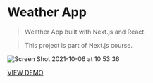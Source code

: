 # Weather App

> Weather App built with Next.js and React.

> This project is part of Next.js course.

![Screen Shot 2021-10-06 at 10 53 36](https://user-images.githubusercontent.com/82881295/136162508-6084a6c6-2c6d-48c7-a930-92337f2325b3.png 'Weather App')

[VIEW DEMO](https://meital-next-weather-app-bf2b06ryu-meitalcohen1.vercel.app/)
